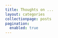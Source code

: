 ```yaml
---
title: Thoughts on ...
layout: categories
collectionpage: posts
pagination:
  enabled: true
---
```

